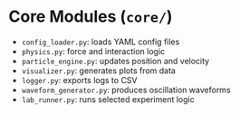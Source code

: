 # Core Modules (`core/`)

- `config_loader.py`: loads YAML config files
- `physics.py`: force and interaction logic
- `particle_engine.py`: updates position and velocity
- `visualizer.py`: generates plots from data
- `logger.py`: exports logs to CSV
- `waveform_generator.py`: produces oscillation waveforms
- `lab_runner.py`: runs selected experiment logic
